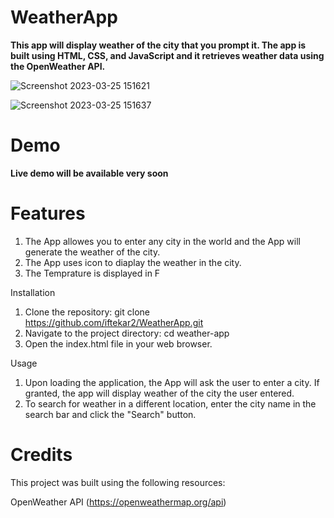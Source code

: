 # WeatherApp

**This app will display weather of the city that you prompt it. The app is built using HTML, CSS, and JavaScript and it retrieves weather data using the OpenWeather API.**

![Screenshot 2023-03-25 151621](https://user-images.githubusercontent.com/30635422/227737238-5a364bb7-9d90-4083-abd3-552c24e91bb8.png)

![Screenshot 2023-03-25 151637](https://user-images.githubusercontent.com/30635422/227737241-b07c75f3-d7d4-4ca7-87f4-be7041f7ce71.png)

# Demo
**Live demo will be available very soon**


# Features
  1. The App allowes you to enter any city in the world and the App will generate the weather of the city.
  2. The App uses icon to diaplay the weather in the city.
  3. The Temprature is displayed in F

Installation
1. Clone the repository: git clone https://github.com/iftekar2/WeatherApp.git
2. Navigate to the project directory: cd weather-app
3. Open the index.html file in your web browser.

Usage
1. Upon loading the application, the App will ask the user to enter a city. If granted, the app will display weather of the city the user entered.
2. To search for weather in a different location, enter the city name in the search bar and click the "Search" button.

# Credits
This project was built using the following resources:

OpenWeather API (https://openweathermap.org/api)
